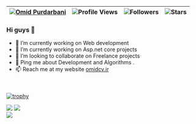 
| [![Omid Purdarbani](https://img.shields.io/badge/Omid-Purdarbani-<COLOR>.svg)](https://shields.io/) | ![Profile Views](https://komarev.com/ghpvc/?username=omidpurdarbani&color=green) | ![Followers](https://img.shields.io/github/followers/omidpurdarbani) | ![Stars](https://img.shields.io/github/stars/omidpurdarbani?label=Profile%20Stars&logo=Profile%20stars&logoColor=g) |
--| --| --| --|

### Hi guys 👋


- 🔭 I’m currently working on Web development 
- 🌱 I’m currently working on Asp.net core projects 
- 👯 I’m looking to collaborate on Freelance projects
- 💬 Ping me about Development and Algorithms .<br>
- 📫 Reach me at my website <a href="http://omidcv.ir">omidcv.ir</a>


<br><br>
[![trophy](https://github-profile-trophy.vercel.app/?username=omidpurdarbani&margin-w=8)](https://github.com/ryo-ma/github-profile-trophy)

![](https://github-readme-stats.vercel.app/api?username=omidpurdarbani&theme=light&hide_border=false&include_all_commits=true&count_private=true)
![](https://github-readme-streak-stats.herokuapp.com/?user=omidpurdarbani&theme=light&hide_border=false)<br/>
![](https://github-readme-stats.vercel.app/api/top-langs/?username=omidpurdarbani&theme=light&hide_border=false&include_all_commits=true&count_private=true&layout=compact)
